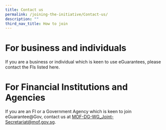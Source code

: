 ```yaml
---
title: Contact us
permalink: /joining-the-initiative/Contact-us/
description: ""
third_nav_title: How to join
---
```


# For business and individuals
If you are a business or individual which is keen to use eGuarantees, please contact the FIs listed here.

# For Financial Institutions and Agencies
If you are an FI or a Government Agency which is keen to join eGuarantee@Gov, contact us at MOF-DG-WG_Joint-Secretariat@mof.gov.sg.